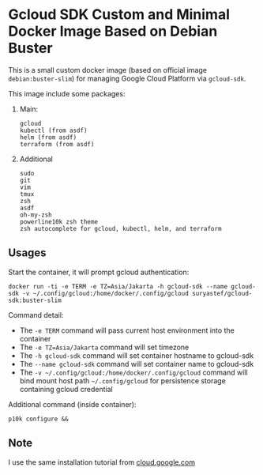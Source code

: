 # Gcloud SDK Custom and Minimal Docker Image Based on Debian Buster

This is a small custom docker image (based on official image `debian:buster-slim`) for managing Google Cloud Platform via `gcloud-sdk`.

This image include some packages:

1. Main:

    ```
    gcloud
    kubectl (from asdf)
    helm (from asdf)
    terraform (from asdf)
    ```

2. Additional

    ```
    sudo
    git
    vim
    tmux
    zsh
    asdf
    oh-my-zsh
    powerline10k zsh theme
    zsh autocomplete for gcloud, kubectl, helm, and terraform
    ```

## Usages

Start the container, it will prompt gcloud authentication:

```
docker run -ti -e TERM -e TZ=Asia/Jakarta -h gcloud-sdk --name gcloud-sdk -v ~/.config/gcloud:/home/docker/.config/gcloud suryastef/gcloud-sdk:buster-slim
```

Command detail:

- The `-e TERM` command will pass current host environment into the container
- The `-e TZ=Asia/Jakarta` command will set timezone
- The `-h gcloud-sdk` command will set container hostname to gcloud-sdk
- The `--name gcloud-sdk` command will set container name to gcloud-sdk
- The `-v ~/.config/gcloud:/home/docker/.config/gcloud` command will bind mount host path `~/.config/gcloud` for persistence storage containing gcloud credential

Additional command (inside container):

```
p10k configure && 
```

## Note

I use the same installation tutorial from [cloud.google.com](https://cloud.google.com/sdk/docs/downloads-apt-get)